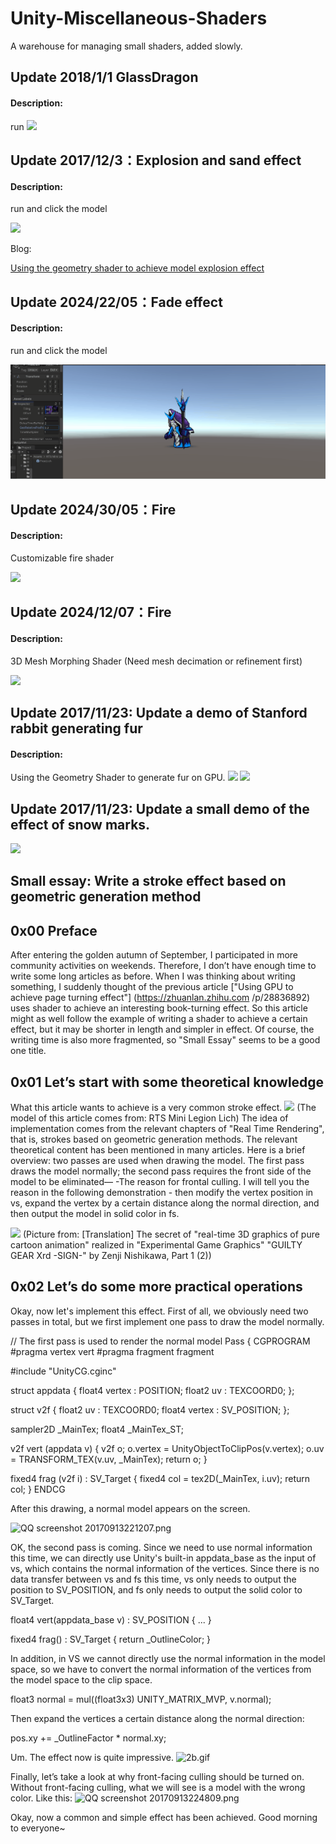 # Unity-Miscellaneous-Shaders
A warehouse for managing small shaders, added slowly.

## Update 2018/1/1 GlassDragon
#### Description:
run
![](https://images2017.cnblogs.com/blog/686199/201801/686199-20180102084623971-1987497628.png)


## Update 2017/12/3：Explosion and sand effect
#### Description:

run and click the model

![](http://images.cnblogs.com/cnblogs_com/murongxiaopifu/662093/o_201712011144311512143071399_small.gif)

Blog:

[Using the geometry shader to achieve model explosion effect
](https://medium.com/@chen_jd/using-the-geometry-shader-to-achieve-model-explosion-effect-cf6d5ec03020)


## Update 2024/22/05：Fade effect
#### Description:

run and click the model

![](gif/fade.gif)

## Update 2024/30/05：Fire
#### Description:

Customizable fire shader

![](gif/fire.webp)

## Update 2024/12/07：Fire
#### Description:

3D Mesh Morphing Shader (Need mesh decimation or refinement first)

![](gif/morph.gif)

## Update 2017/11/23: Update a demo of Stanford rabbit generating fur
#### Description:
Using the Geometry Shader to generate fur on GPU.
![](http://images.cnblogs.com/cnblogs_com/murongxiaopifu/662093/o_QQ%e6%88%aa%e5%9b%be20171123130550.png)
![](http://upload-images.jianshu.io/upload_images/1372105-5e7cdcf5081a0625.png?imageMogr2/auto-orient/strip%7CimageView2/2/w/1240)


## Update 2017/11/23: Update a small demo of the effect of snow marks.

![](http://images.cnblogs.com/cnblogs_com/murongxiaopifu/662093/o_3c.gif)



## Small essay: Write a stroke effect based on geometric generation method

## 0x00 Preface
After entering the golden autumn of September, I participated in more community activities on weekends. Therefore, I don’t have enough time to write some long articles as before. When I was thinking about writing something, I suddenly thought of the previous article ["Using GPU to achieve page turning effect"] (https://zhuanlan.zhihu.com /p/28836892) uses shader to achieve an interesting book-turning effect. So this article might as well follow the example of writing a shader to achieve a certain effect, but it may be shorter in length and simpler in effect. Of course, the writing time is also more fragmented, so "Small Essay" seems to be a good one title.

## 0x01 Let’s start with some theoretical knowledge
What this article wants to achieve is a very common stroke effect. ![](http://upload-images.jianshu.io/upload_images/1372105-d364ddc951258cd3.png?imageMogr2/auto-orient/strip%7CimageView2/2/w/1240)
(The model of this article comes from: RTS Mini Legion Lich)
The idea of ​​implementation comes from the relevant chapters of "Real Time Rendering", that is, strokes based on geometric generation methods. The relevant theoretical content has been mentioned in many articles. Here is a brief overview: two passes are used when drawing the model. The first pass draws the model normally; the second pass requires the front side of the model to be eliminated— -The reason for frontal culling. I will tell you the reason in the following demonstration - then modify the vertex position in vs, expand the vertex by a certain distance along the normal direction, and then output the model in solid color in fs.

![](http://upload-images.jianshu.io/upload_images/1372105-18c708d0f41e1f9c.jpg?imageMogr2/auto-orient/strip%7CimageView2/2/w/1240)
(Picture from: [Translation] The secret of "real-time 3D graphics of pure cartoon animation" realized in "Experimental Game Graphics" "GUILTY GEAR Xrd -SIGN-" by Zenji Nishikawa, Part 1 (2))
## 0x02 Let’s do some more practical operations
Okay, now let's implement this effect.
First of all, we obviously need two passes in total, but we first implement one pass to draw the model normally.

// The first pass is used to render the normal model
Pass
{
CGPROGRAM
#pragma vertex vert
#pragma fragment fragment
			
#include "UnityCG.cginc"

struct appdata
{
float4 vertex : POSITION;
float2 uv : TEXCOORD0;
};

struct v2f
{
float2 uv : TEXCOORD0;
float4 vertex : SV_POSITION;
};

sampler2D _MainTex;
float4 _MainTex_ST;
			
v2f vert (appdata v)
{
v2f o;
o.vertex = UnityObjectToClipPos(v.vertex);
o.uv = TRANSFORM_TEX(v.uv, _MainTex);
return o;
}
			
fixed4 frag (v2f i) : SV_Target
{
fixed4 col = tex2D(_MainTex, i.uv);
return col;
}
ENDCG
		
After this drawing, a normal model appears on the screen.

![QQ screenshot 20170913221207.png](http://upload-images.jianshu.io/upload_images/1372105-d21635a39949625f.png?imageMogr2/auto-orient/strip%7CimageView2/2/w/1240)

OK, the second pass is coming.
Since we need to use normal information this time, we can directly use Unity's built-in appdata_base as the input of vs, which contains the normal information of the vertices. Since there is no data transfer between vs and fs this time, vs only needs to output the position to SV_POSITION, and fs only needs to output the solid color to SV_Target.

float4 vert(appdata_base v) : SV_POSITION
{
...
}

fixed4 frag() : SV_Target {
return _OutlineColor;
}

In addition, in VS we cannot directly use the normal information in the model space, so we have to convert the normal information of the vertices from the model space to the clip space.

float3 normal = mul((float3x3) UNITY_MATRIX_MVP, v.normal);


Then expand the vertices a certain distance along the normal direction:

pos.xy += _OutlineFactor * normal.xy;

Um. The effect now is quite impressive.
![2b.gif](http://upload-images.jianshu.io/upload_images/1372105-789582d4e9737f05.gif?imageMogr2/auto-orient/strip)

Finally, let’s take a look at why front-facing culling should be turned on. Without front-facing culling, what we will see is a model with the wrong color.
Like this:
![QQ screenshot 20170913224809.png](http://upload-images.jianshu.io/upload_images/1372105-065dde99c095b203.png?imageMogr2/auto-orient/strip%7CimageView2/2/w/1240)

Okay, now a common and simple effect has been achieved.
Good morning to everyone~